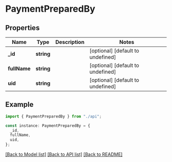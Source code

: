 # PaymentPreparedBy

## Properties

| Name         | Type       | Description | Notes                             |
| ------------ | ---------- | ----------- | --------------------------------- |
| **\_id**     | **string** |             | [optional] [default to undefined] |
| **fullName** | **string** |             | [optional] [default to undefined] |
| **uid**      | **string** |             | [optional] [default to undefined] |

## Example

```typescript
import { PaymentPreparedBy } from "./api";

const instance: PaymentPreparedBy = {
  _id,
  fullName,
  uid,
};
```

[[Back to Model list]](../README.md#documentation-for-models) [[Back to API list]](../README.md#documentation-for-api-endpoints) [[Back to README]](../README.md)
